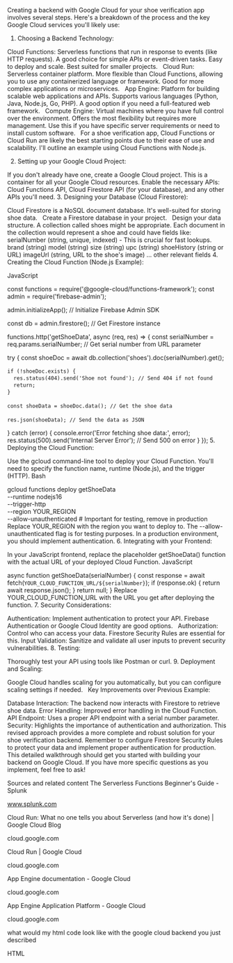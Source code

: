 Creating a backend with Google Cloud for your shoe verification app involves several steps. Here's a breakdown of the process and the key Google Cloud services you'll likely use:

1. Choosing a Backend Technology:

Cloud Functions: Serverless functions that run in response to events (like HTTP requests). A good choice for simple APIs or event-driven tasks. Easy to deploy and scale. Best suited for smaller projects.   
Cloud Run: Serverless container platform. More flexible than Cloud Functions, allowing you to use any containerized language or framework. Good for more complex applications or microservices.   
App Engine: Platform for building scalable web applications and APIs. Supports various languages (Python, Java, Node.js, Go, PHP). A good option if you need a full-featured web framework.   
Compute Engine: Virtual machines where you have full control over the environment. Offers the most flexibility but requires more management. Use this if you have specific server requirements or need to install custom software.   
For a shoe verification app, Cloud Functions or Cloud Run are likely the best starting points due to their ease of use and scalability.  I'll outline an example using Cloud Functions with Node.js.

2. Setting up your Google Cloud Project:

If you don't already have one, create a Google Cloud project. This is a container for all your Google Cloud resources.
Enable the necessary APIs: Cloud Functions API, Cloud Firestore API (for your database), and any other APIs you'll need.
3. Designing your Database (Cloud Firestore):

Cloud Firestore is a NoSQL document database. It's well-suited for storing shoe data.   
Create a Firestore database in your project.   
Design your data structure. A collection called shoes might be appropriate. Each document in the collection would represent a shoe and could have fields like:
serialNumber (string, unique, indexed) - This is crucial for fast lookups.
brand (string)
model (string)
size (string)
upc (string)
shoeHistory (string or URL)
imageUrl (string, URL to the shoe's image)
... other relevant fields
4. Creating the Cloud Function (Node.js Example):

JavaScript

const functions = require('@google-cloud/functions-framework');
const admin = require('firebase-admin');

admin.initializeApp(); // Initialize Firebase Admin SDK

const db = admin.firestore(); // Get Firestore instance

functions.http('getShoeData', async (req, res) => {
  const serialNumber = req.params.serialNumber; // Get serial number from URL parameter

  try {
    const shoeDoc = await db.collection('shoes').doc(serialNumber).get();

    if (!shoeDoc.exists) {
      res.status(404).send('Shoe not found'); // Send 404 if not found
      return;
    }

    const shoeData = shoeDoc.data(); // Get the shoe data

    res.json(shoeData); // Send the data as JSON

  } catch (error) {
    console.error('Error fetching shoe data:', error);
    res.status(500).send('Internal Server Error'); // Send 500 on error
  }
});
5. Deploying the Cloud Function:

Use the gcloud command-line tool to deploy your Cloud Function. You'll need to specify the function name, runtime (Node.js), and the trigger (HTTP).
Bash

gcloud functions deploy getShoeData \
  --runtime nodejs16 \
  --trigger-http \
  --region YOUR_REGION \
  --allow-unauthenticated # Important for testing, remove in production
Replace YOUR_REGION with the region you want to deploy to. The --allow-unauthenticated flag is for testing purposes. In a production environment, you should implement authentication.
6. Integrating with your Frontend:

In your JavaScript frontend, replace the placeholder getShoeData() function with the actual URL of your deployed Cloud Function.
JavaScript

async function getShoeData(serialNumber) {
  const response = await fetch(`YOUR_CLOUD_FUNCTION_URL/${serialNumber}`);
  if (response.ok) {
    return await response.json();
  }
  return null;
}
Replace YOUR_CLOUD_FUNCTION_URL with the URL you get after deploying the function.
7. Security Considerations:

Authentication: Implement authentication to protect your API. Firebase Authentication or Google Cloud Identity are good options.   
Authorization: Control who can access your data. Firestore Security Rules are essential for this.
Input Validation: Sanitize and validate all user inputs to prevent security vulnerabilities.
8. Testing:

Thoroughly test your API using tools like Postman or curl.
9. Deployment and Scaling:

Google Cloud handles scaling for you automatically, but you can configure scaling settings if needed.   
Key Improvements over Previous Example:

Database Interaction: The backend now interacts with Firestore to retrieve shoe data.
Error Handling: Improved error handling in the Cloud Function.
API Endpoint: Uses a proper API endpoint with a serial number parameter.
Security: Highlights the importance of authentication and authorization.
This revised approach provides a more complete and robust solution for your shoe verification backend. Remember to configure Firestore Security Rules to protect your data and implement proper authentication for production.  This detailed walkthrough should get you started with building your backend on Google Cloud.  If you have more specific questions as you implement, feel free to ask!   


Sources and related content
The Serverless Functions Beginner's Guide - Splunk

www.splunk.com

Cloud Run: What no one tells you about Serverless (and how it's done) | Google Cloud Blog

cloud.google.com

Cloud Run | Google Cloud

cloud.google.com

App Engine documentation - Google Cloud

cloud.google.com

App Engine Application Platform - Google Cloud

cloud.google.com







what would my html code look like with the google cloud backend you just described


HTML

<!DOCTYPE html>
<html lang="en">
<head>
    <style>
        /* ... (CSS styles) ... */
        #loading {
            display: none; /* Hidden by default */
            /* ... loading spinner styles ... */
        }
        #shoeImage { /* Style for the shoe image */
            max-width: 300px;
            display: none; /* Initially hidden */
            margin-top: 10px; /* Add some spacing */
        }

    </style>
</head>
<body>

    <video id="bgVideo" autoplay loop muted>
        <source src="media/videos/background.mp4" type="video/mp4">
        Your browser does not support the video tag.
    </video>

    <img src="media/images/logo.png" alt="SoleCheck Logo">

    <button id="readNfc">Verify</button>
    <div id="output">Tap Verify to get started</div>
    <div id="loading">Loading...</div>
    <div id="shoeDetails" style="display: none;">  <h3>Shoe Details</h3>
        <div id="detailsContent"></div> <img id="shoeImage" src="" alt="Verified Shoe">
    </div>

    <audio id="scanSound" src="media/audio/scan.mp3"></audio>


    <footer>
        <p>&copy; Kurtis Marshall 2025. All rights reserved.</p>
    </footer>

    <script>
        // ... (PWA prompt code) ...

        const readNfcButton = document.getElementById('readNfc');
        const outputDiv = document.getElementById('output');
        const loadingDiv = document.getElementById('loading');
        const shoeDetails = document.getElementById('shoeDetails');
        const detailsContent = document.getElementById('detailsContent');
        const shoeImage = document.getElementById('shoeImage'); // Get the image element
        const scanSound = document.getElementById('scanSound');

        if ('NDEFReader' in window) {
            readNfcButton.addEventListener('click', async () => {
                readNfcButton.disabled = true;
                outputDiv.style.display = 'none';
                loadingDiv.style.display = 'block';

                try {
                    const ndef = new NDEFReader();
                    await ndef.scan();
                    outputDiv.style.display = 'block';
                    outputDiv.textContent = 'Please tap a shoe with SoleCheck™';

                    ndef.onreading = async (event) => {
                        scanSound.play();
                        const serialNumber = event.serialNumber;
                        outputDiv.textContent = `Serial Number: ${serialNumber}`;

                        try {
                            const shoeData = await getShoeData(serialNumber);

                            if (shoeData) {
                                displayShoeDetails(shoeData);
                            } else {
                                outputDiv.textContent = "Shoe not found.";
                                shoeDetails.style.display = 'none';
                                shoeImage.style.display = 'none'; // Hide image if shoe not found
                            }
                        } catch (error) {
                            outputDiv.textContent = "Error fetching shoe data. Please try again.";
                            console.error("Error:", error); // Log the error for debugging
                            shoeDetails.style.display = 'none'; // Hide details on error
                            shoeImage.style.display = 'none'; // Hide image on error
                        }

                        readNfcButton.disabled = false;
                        loadingDiv.style.display = 'none';
                    };

                    ndef.onreadingerror = () => {
                        outputDiv.textContent = "Failed to read NFC tag. Please try again.";
                        readNfcButton.disabled = false;
                        loadingDiv.style.display = 'none';
                    };

                } catch (error) {
                    outputDiv.textContent = `Shoe reading failed: ${error.message}`;
                    readNfcButton.disabled = false;
                    loadingDiv.style.display = 'none';
                }
            });
        } else {
            outputDiv.textContent = 'SoleCheck™ is not supported on this device.';
        }


        async function getShoeData(serialNumber) {
            const cloudFunctionUrl = 'YOUR_CLOUD_FUNCTION_URL'; // Replace with your Cloud Function URL
            try {
                const response = await fetch(`${cloudFunctionUrl}/${serialNumber}`);
                if (!response.ok) {
                    const errorText = await response.text(); // Get error message from the server
                    throw new Error(`HTTP error! status: ${response.status}, message: ${errorText}`); // Throw error with details
                }
                return await response.json();
            } catch (error) {
                console.error("Error fetching data:", error);
                throw error; // Re-throw the error to be caught by the caller
            }
        }


        function displayShoeDetails(shoeData) {
            shoeDetails.style.display = 'block';
            detailsContent.innerHTML = `
                <p><strong>Brand:</strong> ${shoeData.brand}</p>
                <p><strong>Model:</strong> ${shoeData.model}</p>
                <p><strong>Size:</strong> ${shoeData.size}</p>
                <p><strong>SerialNumber:</strong> ${shoeData.serialNumber}</p>
                <p><strong>UPC:</strong> ${shoeData.upc}</p>
                <p><strong>Shoe History:</strong> ${shoeData.shoeHistory}</p>
            `;

            const verifiedTextElement = document.createElement('h4');
            verifiedTextElement.textContent = 'Verified Genuine';
            verifiedTextElement.style.color = 'green';
            verifiedTextElement.style.fontSize = '32px';
            verifiedTextElement.style.fontWeight = 'bold';
            verifiedTextElement.style.textAlign = 'center';
            shoeDetails.prepend(verifiedTextElement);

            shoeImage.src = shoeData.imageUrl;
            shoeImage.style.display = 'block';
        }

    </script>
</body>
</html>
Key Changes and Explanations:

YOUR_CLOUD_FUNCTION_URL:  Crucially, replace "YOUR_CLOUD_FUNCTION_URL" with the actual URL of your deployed Cloud Function.  You can find this URL in the Google Cloud Console when you view the details of your Cloud Function.  It will be something like https://YOUR_REGION-YOUR_PROJECT_ID.cloudfunctions.net/getShoeData.

Error Handling in getShoeData(): The getShoeData function now includes more robust error handling.  It checks the HTTP status code of the response and throws an error if it's not okay (e.g., 404 Not Found, 500 Internal Server Error).  It also includes the error message from the server in the error object, which can be useful for debugging.  The try...catch block in the ndef.onreading handler catches these errors and displays an appropriate message to the user.

Shoe Image Display: The shoeImage element is now included in the HTML, and the displayShoeDetails function sets the src attribute of the image and makes it visible.  The image is initially hidden using display: none; in the CSS.  The image is also hidden if the shoe is not found or if there's an error fetching the data.

Shoe Details Div initially hidden: The shoeDetails div is now initially hidden using style="display: none;".  It's shown only when shoe data is successfully retrieved.

Error Display:  The output div is used to display error messages to the user if the shoe is not found or if there's an issue fetching the data.

Image Styling: Added basic CSS to style the shoe image.

How it Works:

When the user taps an NFC tag, the ndef.onreading event is triggered.
The serialNumber is read from the tag.
The getShoeData function is called with the serialNumber. This function makes a fetch request to your Cloud Function's URL, passing the serialNumber as part of the URL (e.g., YOUR_CLOUD_FUNCTION_URL/theSerialNumber).
Your Cloud Function retrieves the shoe data from Firestore based on the serialNumber and returns it as JSON.
The displayShoeDetails function receives the JSON data and updates the detailsContent div with the shoe information. It also sets the src of the shoeImage and makes it visible.
If the shoe is not found or there's an error, an appropriate message is displayed in the output div, and the shoeDetails and shoeImage are hidden.
Important Reminders:

Replace YOUR_CLOUD_FUNCTION_URL: This is the most crucial step.
